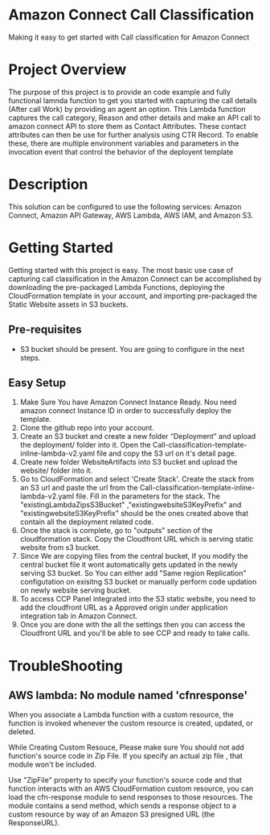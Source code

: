 # Amazon Connect Call Classification

Making it easy to get started with Call classification for Amazon Connect

# Project Overview

The purpose of this project is to provide an code example and fully functional lamnda function to get you started with capturing the call details (After call Work) by providing an agent an option.
This Lambda function captures the call category, Reason and other details and make an API call to amazon connect API to store them as Contact Attributes. These contact attributes can then be use for further analysis using CTR Record.
To enable these, there are multiple environment variables and parameters in the invocation event that control the behavior of the deployent template

# Description

This solution can be configured to use the following services: Amazon Connect, Amazon API Gateway, AWS Lambda, AWS IAM, and Amazon S3.

# Getting Started

Getting started with this project is easy. The most basic use case of capturing call classification in the Amazon Connect can be accomplished by downloading the pre-packaged Lambda Functions, deploying the CloudFormation template in your account, and importing pre-packaged the Static Website assets in S3 buckets.

## Pre-requisites

* S3 bucket should be present. You are going to configure in the next steps.

## Easy Setup

1. Make Sure You have Amazon Connect Instance Ready. Nou need amazon connect Instance ID in order to successfully deploy the template.
2. Clone the github repo into your account.
3. Create an S3 bucket and create a new folder “Deployment” and upload the deployment/ folder into it.
        Open the Call-classification-template-inline-lambda-v2.yaml file and copy the S3 url on it's detail page.
4. Create new folder WebsiteArtifacts into S3 bucket and upload the website/ folder into it.
5. Go to CloudFormation and select 'Create Stack'.
        Create the stack from an S3 url and paste the url from the Call-classification-template-inline-lambda-v2.yaml file.
        Fill in the parameters for the stack. The "existingLambdaZipsS3Bucket" ,"existingwebsiteS3KeyPrefix" and "existingwebsiteS3KeyPrefix" should be the ones created above that contain all the deployment related code.
6. Once the stack is complete, go to "outputs" section of the cloudformation stack. Copy the Cloudfront URL which is serving static website from s3 bucket.
7. Since We are copying files from the central bucket, If you modify the central bucket file it wont automatically gets updated in the newly serving S3 bucket. So You can either add "Same region Replication" configutation on exisitng S3 bucket or manually perform code updation  on newly website serving bucket.
8. To access CCP Panel integrated into the S3 static website, you need to add the cloudfront URL as a Approved origin under application integration tab in Amazon Connect.
9. Once you are done with the all the settings then you can access the Cloudfront URL and you'll be able to see CCP and ready to take calls. 

# TroubleShooting

## AWS lambda: No module named 'cfnresponse'

When you associate a Lambda function with a custom resource, the function is invoked whenever the custom resource is created, updated, or deleted.

While Creating Custom Resouce, Please make sure You should not add function's source code in Zip File. If you specify an actual zip file , that module won't be included.

Use "ZipFile" property to specify your function's source code and that function interacts with an AWS CloudFormation custom resource, you can load the cfn-response module to send responses to those resources. The module contains a send method, which sends a response object to a custom resource by way of an Amazon S3 presigned URL (the ResponseURL).




